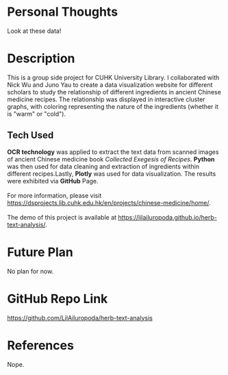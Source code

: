 # Personal Thoughts

Look at these data!

# Description

This is a group side project for CUHK University Library. I collaborated with Nick Wu and Juno Yau to create a data visualization website for different scholars to study the relationship of different ingredients in ancient Chinese medicine recipes. The relationship was displayed in interactive cluster graphs, with coloring representing the nature of the ingredients (whether it is "warm" or "cold").

## Tech Used

**OCR technology** was applied to extract the text data from scanned images of ancient Chinese medicine book _Collected Exegesis of Recipes_. **Python** was then used for data cleaning and extraction of ingredients within different recipes.Lastly, **Plotly** was used for data visualization. The results were exhibited via **GitHub** Page.
<br><br>
For more information, please visit https://dsprojects.lib.cuhk.edu.hk/en/projects/chinese-medicine/home/.
<br><br>
The demo of this project is available at https://lilailuropoda.github.io/herb-text-analysis/.

# Future Plan

No plan for now.

# GitHub Repo Link

https://github.com/LilAiluropoda/herb-text-analysis

# References

Nope.
